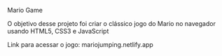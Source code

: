 Mario Game

O objetivo desse projeto foi criar o clássico jogo do Mario no navegador usando HTML5, CSS3 e JavaScript

Link para acessar o jogo: mariojumping.netlify.app
